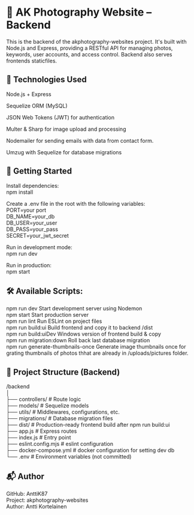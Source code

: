 # 📸 AK Photography Website – Backend

This is the backend of the akphotography-websites project. It's built with Node.js and Express, providing a RESTful API for managing photos, keywords, user accounts, and access control. Backend also serves frontends staticfiles.

## 🔧 Technologies Used

Node.js + Express

Sequelize ORM (MySQL)

JSON Web Tokens (JWT) for authentication

Multer & Sharp for image upload and processing

Nodemailer for sending emails with data from contact form.

Umzug with Sequelize for database migrations

## 🚀 Getting Started

Install dependencies:  
npm install

Create a .env file in the root with the following variables:  
PORT=your port  
DB_NAME=your_db  
DB_USER=your_user  
DB_PASS=your_pass  
SECRET=your_jwt_secret  

Run in development mode:  
npm run dev

Run in production:  
npm start

## 🛠 Available Scripts:

npm run dev Start development server using Nodemon  
npm start Start production server  
npm run lint Run ESLint on project files  
npm run build:ui Build frontend and copy it to backend /dist  
npm run build:uiDev Windows version of frontend build & copy  
npm run migration:down Roll back last database migration  
npm run generate-thumbnails-once Generate image thumbnails once for grating thumbnails of photos thhat are already in /uploads/pictures folder.  

## 📁 Project Structure (Backend)

/backend  
│  
├── controllers/ # Route logic  
├── models/ # Sequelize models  
├── utils/ # Middlewares, configurations, etc.  
├── migrations/ # Database migration files  
├── dist/ # Production-ready frontend build after npm run build:ui  
├── app.js # Express routes  
├── index.js # Entry point  
├── eslint.config.mjs # eslint configuration  
├── docker-compose.yml # docker configuration for setting dev db  
└── .env # Environment variables (not committed)  

## 📬 Author

GitHub: AnttiK87  
Project: akphotography-websites  
Author: Antti Kortelainen  
